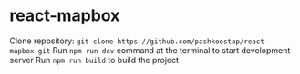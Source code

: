 # react-mapbox

Clone repository: `git clone https://github.com/pashkoostap/react-mapbox.git`
Run `npm run dev` command at the terminal to start development server
Run `npm run build` to build the project
